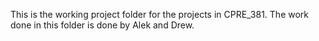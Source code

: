 This is the working project folder for the projects in CPRE_381.
The work done in this folder is done by Alek and Drew.
